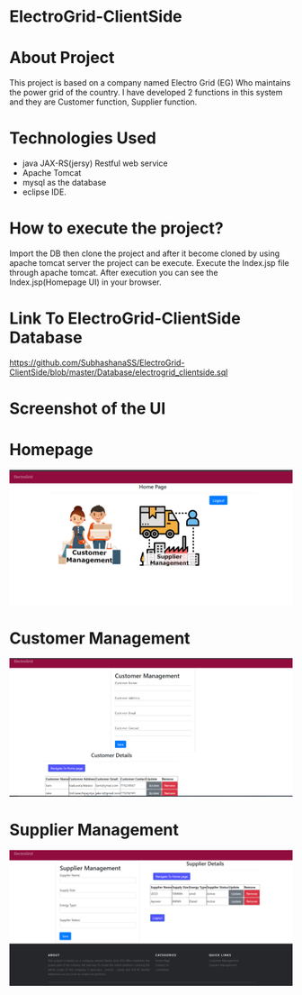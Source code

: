 # ElectroGrid-ClientSide

# About Project
This project is based on a company named Electro Grid (EG) Who maintains the power grid of the country. I have developed 2 functions in this system and they are Customer function, Supplier function.

# Technologies Used
-  java JAX-RS(jersy) Restful web service  
-  Apache  Tomcat  
-  mysql as the database 
-  eclipse IDE.

# How to execute the project?
Import the DB then clone the project and after it become cloned by using apache tomcat server the project can be execute. Execute the Index.jsp file through apache tomcat. After execution you can see the Index.jsp(Homepage UI) in your browser.

#  Link  To ElectroGrid-ClientSide Database
https://github.com/SubhashanaSS/ElectroGrid-ClientSide/blob/master/Database/electrogrid_clientside.sql

# Screenshot of the UI

<h1>Homepage</h1>

![](UI/Home.png)

<h1>Customer Management</h1>

![](UI/Customer.png)

<h1>Supplier Management</h1>

![](UI/Supplier.png)
